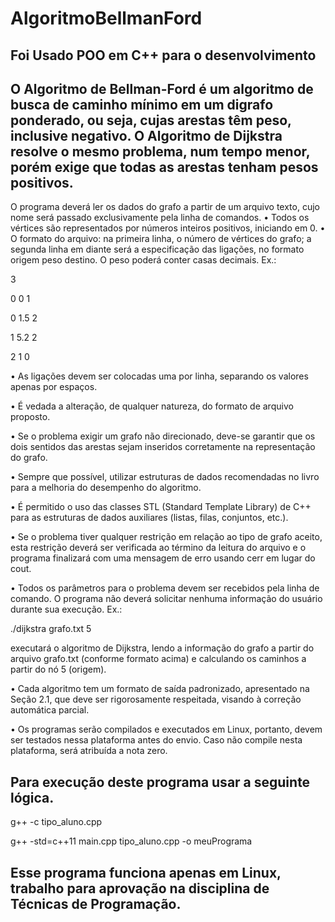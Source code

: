 # AlgoritmoBellmanFord

Foi Usado POO em C++ para o desenvolvimento
--

O Algoritmo de Bellman-Ford é um algoritmo de busca de caminho mínimo em um digrafo ponderado, ou seja, cujas arestas têm peso, inclusive negativo. O Algoritmo de Dijkstra resolve o mesmo problema, num tempo menor, porém exige que todas as arestas tenham pesos positivos.
--

O programa deverá ler os dados do grafo a partir de um arquivo texto, cujo nome será passado
exclusivamente pela linha de comandos.
• Todos os vértices são representados por números inteiros positivos, iniciando em 0.
• O formato do arquivo: na primeira linha, o número de vértices
do grafo; a segunda linha em diante será a especificação das ligações, no formato origem peso
destino. O peso poderá conter casas decimais. Ex.:

3

0 0 1

0 1.5 2

1 5.2 2

2 1 0

• As ligações devem ser colocadas uma por linha, separando os valores apenas por espaços.

• É vedada a alteração, de qualquer natureza, do formato de arquivo proposto.

• Se o problema exigir um grafo não direcionado, deve-se garantir que os dois sentidos das arestas
sejam inseridos corretamente na representação do grafo.

• Sempre que possível, utilizar estruturas de dados recomendadas no livro para a melhoria do
desempenho do algoritmo.

• É permitido o uso das classes STL (Standard Template Library) de C++ para as estruturas de
dados auxiliares (listas, filas, conjuntos, etc.).

• Se o problema tiver qualquer restrição em relação ao tipo de grafo aceito, esta restrição deverá
ser verificada ao término da leitura do arquivo e o programa finalizará com uma mensagem de
erro usando cerr em lugar do cout.

• Todos os parâmetros para o problema devem ser recebidos pela linha de comando. O programa
não deverá solicitar nenhuma informação do usuário durante sua execução. Ex.:

./dijkstra grafo.txt 5

executará o algoritmo de Dijkstra, lendo a informação do grafo a partir do arquivo grafo.txt
(conforme formato acima) e calculando os caminhos a partir do nó 5 (origem).

• Cada algoritmo tem um formato de saída padronizado, apresentado na Seção 2.1, que deve ser
rigorosamente respeitada, visando à correção automática parcial.

• Os programas serão compilados e executados em Linux, portanto, devem ser testados nessa
plataforma antes do envio. Caso não compile nesta plataforma, será atribuída a nota zero.


Para execução deste programa usar a seguinte lógica.
--
g++ -c tipo_aluno.cpp

g++ -std=c++11 main.cpp tipo_aluno.cpp -o meuPrograma


Esse programa funciona apenas em Linux, trabalho para aprovação na disciplina de Técnicas de Programação.
--
